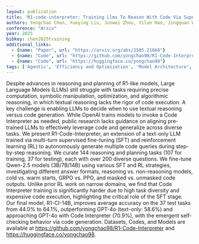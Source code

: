 ```yaml
---
layout: publication
title: 'R1-code-interpreter: Training Llms To Reason With Code Via Supervised And Reinforcement Learning'
authors: Yongchao Chen, Yueying Liu, Junwei Zhou, Yilun Hao, Jingquan Wang, Yang Zhang, Chuchu Fan
conference: "Arxiv"
year: 2025
bibkey: chen2025training
additional_links:
  - {name: "Paper", url: "https://arxiv.org/abs/2505.21668"}
  - {name: "Code", url: "https://github.com/yongchao98/R1-Code-Interpreter"}
  - {name: "Code", url: "https://huggingface.co/yongchao98"}
tags: ['Agentic', 'Efficiency and Optimization', 'Model Architecture', 'Training Techniques', 'Reinforcement Learning', 'RAG', 'GPT', 'Pretraining Methods', 'Fine-Tuning', 'Has Code', 'Applications']
---
```

Despite advances in reasoning and planning of R1-like models, Large Language Models (LLMs) still struggle with tasks requiring precise computation, symbolic manipulation, optimization, and algorithmic reasoning, in which textual reasoning lacks the rigor of code execution. A key challenge is enabling LLMs to decide when to use textual reasoning versus code generation. While OpenAI trains models to invoke a Code Interpreter as needed, public research lacks guidance on aligning pre-trained LLMs to effectively leverage code and generalize across diverse tasks. We present R1-Code-Interpreter, an extension of a text-only LLM trained via multi-turn supervised fine-tuning (SFT) and reinforcement learning (RL) to autonomously generate multiple code queries during step-by-step reasoning. We curate 144 reasoning and planning tasks (107 for training, 37 for testing), each with over 200 diverse questions. We fine-tune Qwen-2.5 models (3B/7B/14B) using various SFT and RL strategies, investigating different answer formats, reasoning vs. non-reasoning models, cold vs. warm starts, GRPO vs. PPO, and masked vs. unmasked code outputs. Unlike prior RL work on narrow domains, we find that Code Interpreter training is significantly harder due to high task diversity and expensive code execution, highlighting the critical role of the SFT stage. Our final model, R1-CI-14B, improves average accuracy on the 37 test tasks from 44.0% to 64.1%, outperforming GPT-4o (text-only: 58.6%) and approaching GPT-4o with Code Interpreter (70.9%), with the emergent self-checking behavior via code generation. Datasets, Codes, and Models are available at https://github.com/yongchao98/R1-Code-Interpreter and https://huggingface.co/yongchao98.
